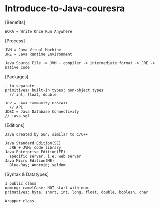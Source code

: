 # Introduce-to-Java-couresra

[Benefits]

    WORA = Write Once Run Anywhere
  
[Process]

    JVM = Java Vitual Machine
    JRE = Java Runtime Environment

    Java Source File -> JVM - compiler -> intermediate format -> JRE -> native code
  
[Packages]

    . to separate
    primitives/ built-in types: non-object types 
      // int, float, double

    JCP = Java Community Process
      // API
    JDBC = Java Database Connectivity
    // java.sql
    
 [Editions]
 
    Java created by Sun; similar to C/C++

    Java Standard Edition(SE)
      JRE + JVM; code library
    Java Enterprise Edition(EE)
      specific server, i.e. web server
    Java Micro Edition(ME)
      Blue-Ray; Android; seldom
  
[Syntax & Datatypes]

    1 public class
    naming: camelCase; NOT start with num.
    primatives: byte, short, int, long, float, double, boolean, char
    
    Wrapper class
    
